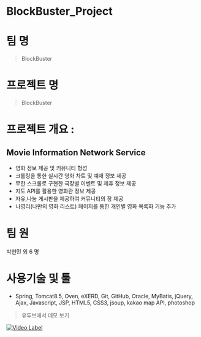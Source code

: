 # BlockBuster_Project


# 팀     명 

> BlockBuster

# 프로젝트 명

> BlockBuster

# 프로젝트 개요 : 

## Movie Information Network Service

- 영화 정보 제공 및 커뮤니티 형성
- 크롤링을 통한 실시간 영화 차트 및 예매 정보 제공
- 무한 스크롤로 구현한 극장별 이벤트 및 제휴 정보 제공
- 지도 API를 활용한 영화관 정보 제공
- 자유,나눔 게시판을 제공하여 커뮤니티의 장 제공
- 나영리(나만의 영화 리스트) 페이지를 통한 개인별 영화 목록화 기능 추가
          

# 팀      원 

박현민 외 6 명

# 사용기술 및 툴

- Spring, Tomcat8.5, Oven, eXERD, Git, GitHub, Oracle, MyBatis, jQuery, Ajax, Javascript, JSP, HTML5, CSS3, jsoup, kakao map API, photoshop 


> 유투브에서 데모 보기

[![Video Label](http://img.youtube.com/vi/k6LlFefiLa8/0.jpg)](https://www.youtube.com/watch?v=k6LlFefiLa8)


<!--stackedit_data:
eyJoaXN0b3J5IjpbLTExMjI4MTQ5ODRdfQ==
-->